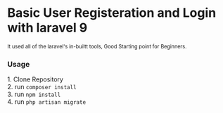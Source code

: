 <h1>Basic User Registeration and Login with laravel 9</h1>
<small>It used all of the laravel's in-builtt tools, Good Starting point for Beginners.</small>

<section>
<article>
<h3>Usage</h3>
1. Clone Repository<br>
2. run <code>composer install</code> <br>
3. run <code>npm install</code> <br>
4. run <code>php artisan migrate</code> <br>
</article>
</section>
